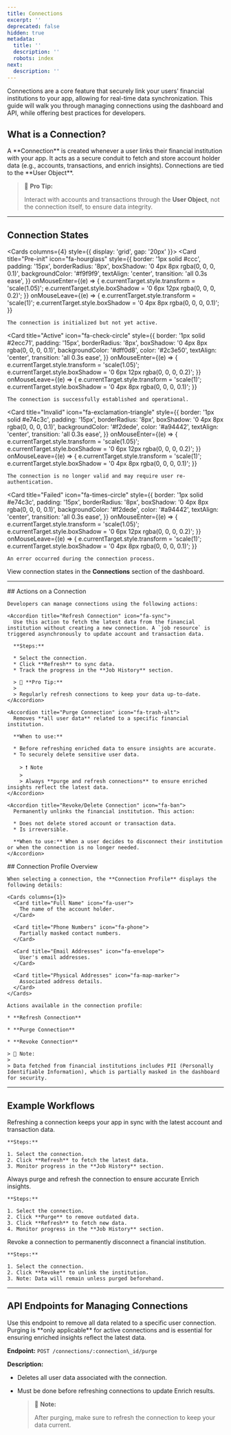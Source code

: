 ```yaml
---
title: Connections
excerpt: ''
deprecated: false
hidden: true
metadata:
  title: ''
  description: ''
  robots: index
next:
  description: ''
---
```

Connections are a core feature that securely link your users’ financial institutions to your app, allowing for real-time data synchronization. This guide will walk you through managing connections using the dashboard and API, while offering best practices for developers.

## What is a Connection?

<Accordion title="What is a Connection?" icon="fa-info-circle">
  A **Connection** is created whenever a user links their financial institution with your app. It acts as a secure conduit to fetch and store account holder data (e.g., accounts, transactions, and enrich insights). Connections are tied to the **User Object**.

  > 📘 **Pro Tip:**
  >
  > Interact with accounts and transactions through the **User Object**, not the connection itself, to ensure data integrity.
</Accordion>

***

## Connection States

<Cards columns={4} style={{ display: 'grid', gap: '20px' }}>
  <Card
    title="Pre-init"
    icon="fa-hourglass"
    style={{
      border: '1px solid #ccc',
      padding: '15px',
      borderRadius: '8px',
      boxShadow: '0 4px 8px rgba(0, 0, 0, 0.1)',
      backgroundColor: '#f9f9f9',
      textAlign: 'center',
      transition: 'all 0.3s ease',
    }}
    onMouseEnter={(e) => {
      e.currentTarget.style.transform = 'scale(1.05)';
      e.currentTarget.style.boxShadow = '0 6px 12px rgba(0, 0, 0, 0.2)';
    }}
    onMouseLeave={(e) => {
      e.currentTarget.style.transform = 'scale(1)';
      e.currentTarget.style.boxShadow = '0 4px 8px rgba(0, 0, 0, 0.1)';
    }}
  >
    The connection is initialized but not yet active.
  </Card>

  <Card
    title="Active"
    icon="fa-check-circle"
    style={{
      border: '1px solid #2ecc71',
      padding: '15px',
      borderRadius: '8px',
      boxShadow: '0 4px 8px rgba(0, 0, 0, 0.1)',
      backgroundColor: '#dff0d8',
      color: '#2c3e50',
      textAlign: 'center',
      transition: 'all 0.3s ease',
    }}
    onMouseEnter={(e) => {
      e.currentTarget.style.transform = 'scale(1.05)';
      e.currentTarget.style.boxShadow = '0 6px 12px rgba(0, 0, 0, 0.2)';
    }}
    onMouseLeave={(e) => {
      e.currentTarget.style.transform = 'scale(1)';
      e.currentTarget.style.boxShadow = '0 4px 8px rgba(0, 0, 0, 0.1)';
    }}
  >
    The connection is successfully established and operational.
  </Card>

  <Card
    title="Invalid"
    icon="fa-exclamation-triangle"
    style={{
      border: '1px solid #e74c3c',
      padding: '15px',
      borderRadius: '8px',
      boxShadow: '0 4px 8px rgba(0, 0, 0, 0.1)',
      backgroundColor: '#f2dede',
      color: '#a94442',
      textAlign: 'center',
      transition: 'all 0.3s ease',
    }}
    onMouseEnter={(e) => {
      e.currentTarget.style.transform = 'scale(1.05)';
      e.currentTarget.style.boxShadow = '0 6px 12px rgba(0, 0, 0, 0.2)';
    }}
    onMouseLeave={(e) => {
      e.currentTarget.style.transform = 'scale(1)';
      e.currentTarget.style.boxShadow = '0 4px 8px rgba(0, 0, 0, 0.1)';
    }}
  >
    The connection is no longer valid and may require user re-authentication.
  </Card>

  <Card
    title="Failed"
    icon="fa-times-circle"
    style={{
      border: '1px solid #e74c3c',
      padding: '15px',
      borderRadius: '8px',
      boxShadow: '0 4px 8px rgba(0, 0, 0, 0.1)',
      backgroundColor: '#f2dede',
      color: '#a94442',
      textAlign: 'center',
      transition: 'all 0.3s ease',
    }}
    onMouseEnter={(e) => {
      e.currentTarget.style.transform = 'scale(1.05)';
      e.currentTarget.style.boxShadow = '0 6px 12px rgba(0, 0, 0, 0.2)';
    }}
    onMouseLeave={(e) => {
      e.currentTarget.style.transform = 'scale(1)';
      e.currentTarget.style.boxShadow = '0 4px 8px rgba(0, 0, 0, 0.1)';
    }}
  >
    An error occurred during the connection process.
  </Card>
</Cards>

View connection states in the **Connections** section of the dashboard.

***

<Columns layout="auto">
  <Column>
    ## Actions on a Connection

    Developers can manage connections using the following actions:

    <Accordion title="Refresh Connection" icon="fa-sync">
      Use this action to fetch the latest data from the financial institution without creating a new connection. A `job resource` is triggered asynchronously to update account and transaction data.

      **Steps:**

      * Select the connection.
      * Click **Refresh** to sync data.
      * Track the progress in the **Job History** section.

      > 📘 **Pro Tip:**
      >
      > Regularly refresh connections to keep your data up-to-date.
    </Accordion>

    <Accordion title="Purge Connection" icon="fa-trash-alt">
      Removes **all user data** related to a specific financial institution.

      **When to use:**

      * Before refreshing enriched data to ensure insights are accurate.
      * To securely delete sensitive user data.

        > ❗️ Note
        >
        > Always **purge and refresh connections** to ensure enriched insights reflect the latest data.
    </Accordion>

    <Accordion title="Revoke/Delete Connection" icon="fa-ban">
      Permanently unlinks the financial institution. This action:

      * Does not delete stored account or transaction data.
      * Is irreversible.

      **When to use:** When a user decides to disconnect their institution or when the connection is no longer needed.
    </Accordion>
  </Column>

  <Column>
    ## Connection Profile Overview

    When selecting a connection, the **Connection Profile** displays the following details:

    <Cards columns={1}>
      <Card title="Full Name" icon="fa-user">
        The name of the account holder.
      </Card>

      <Card title="Phone Numbers" icon="fa-phone">
        Partially masked contact numbers.
      </Card>

      <Card title="Email Addresses" icon="fa-envelope">
        User's email addresses.
      </Card>

      <Card title="Physical Addresses" icon="fa-map-marker">
        Associated address details.
      </Card>
    </Cards>

    Actions available in the connection profile:

    * **Refresh Connection**

    * **Purge Connection**

    * **Revoke Connection**

    > 📘 Note:
    >
    > Data fetched from financial institutions includes PII (Personally Identifiable Information), which is partially masked in the dashboard for security.
  </Column>
</Columns>

***

## Example Workflows

<Tabs>
  <Tab title="Refresh Only">
    Refreshing a connection keeps your app in sync with the latest account and transaction data.

    **Steps:**

    1. Select the connection.
    2. Click **Refresh** to fetch the latest data.
    3. Monitor progress in the **Job History** section.
  </Tab>

  <Tab title="Purge and Refresh">
    Always purge and refresh the connection to ensure accurate Enrich insights.

    **Steps:**

    1. Select the connection.
    2. Click **Purge** to remove outdated data.
    3. Click **Refresh** to fetch new data.
    4. Monitor progress in the **Job History** section.
  </Tab>

  <Tab title="Revoke Connection">
    Revoke a connection to permanently disconnect a financial institution.

    **Steps:**

    1. Select the connection.
    2. Click **Revoke** to unlink the institution.
    3. Note: Data will remain unless purged beforehand.
  </Tab>
</Tabs>

***

## API Endpoints for Managing Connections

<Accordion title="Purge Connection" icon="fa-trash-alt">
  Use this endpoint to remove all data related to a specific user connection. Purging is **only applicable** for active connections and is essential for ensuring enriched insights reflect the latest data.

  **Endpoint:**
  `POST /connections/:connection\_id/purge`

  **Description:**

  * Deletes all user data associated with the connection.
  * Must be done before refreshing connections to update Enrich results.

    > 📘 **Note:**
    >
    > After purging, make sure to refresh the connection to keep your data current.
</Accordion>